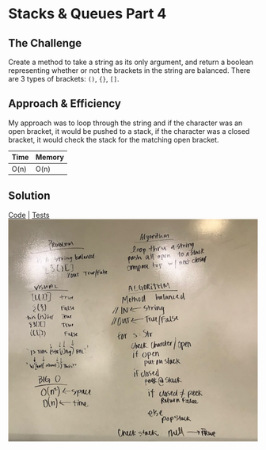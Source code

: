 # Stacks & Queues Part 4
## The Challenge
Create a method to take a string as its only argument, and return a boolean representing whether or not the brackets in the string are balanced. There are 3 types of brackets: `()`, `{}`, `[]`.

## Approach & Efficiency
My approach was to loop through the string and if the character was an open bracket, it would be pushed to a stack, if the character was a closed bracket, it would check the stack for the matching open bracket.

Time | Memory
---- | ----
O(n) | O(n)

## Solution
[Code](../src/main/java/multibracketvalidation/MultiBracketValidation.java) | [Tests](../src/test/java/multibracketvalidation/MultiBracketValidationTest.java)          
![Whiteboard for Balanced Bracket](../assets/stacks_balanced.JPG)

